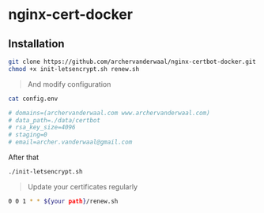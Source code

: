 # nginx-cert-docker

## Installation

```bash
git clone https://github.com/archervanderwaal/nginx-certbot-docker.git
chmod +x init-letsencrypt.sh renew.sh
```

> And modify configuration

```bash
cat config.env

# domains=(archervanderwaal.com www.archervanderwaal.com)
# data_path=./data/certbot
# rsa_key_size=4096
# staging=0
# email=archer.vanderwaal@gmail.com
```

After that


```bash
./init-letsencrypt.sh
```

> Update your certificates regularly


```bash
0 0 1 * * ${your path}/renew.sh
```



